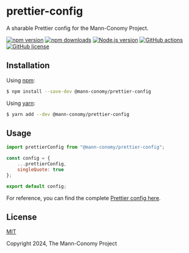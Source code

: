 # prettier-config

A sharable Prettier config for the Mann-Conomy Project.

[![npm version](https://img.shields.io/npm/v/@mann-conomy/prettier-config?style=flat-square&logo=npm)](https://npmjs.com/package/@mann-conomy/prettier-config)
[![npm downloads](https://img.shields.io/npm/d18m/@mann-conomy/prettier-config?style=flat-square&logo=npm)](https://npmjs.com/package/@mann-conomy/prettier-config)
[![Node.js version](https://img.shields.io/node/v/@mann-conomy/prettier-config?style=flat-square&logo=nodedotjs)](https://nodejs.org/en/about/releases/)
[![GitHub actions](https://img.shields.io/github/actions/workflow/status/Mann-Conomy/prettier-config/test.yml?branch=main&style=flat-square&logo=github&label=test)](https://github.com/Mann-Conomy/prettier-config/blob/main/.github/workflows/test.yml)
[![GitHub license](https://img.shields.io/github/license/Mann-Conomy/prettier-config?style=flat-square&logo=github)](https://github.com/Mann-Conomy/prettier-config/blob/main/LICENSE)

## Installation

Using [npm](https://www.npmjs.com/package/@mann-conomy/prettier-config):

```bash
$ npm install --save-dev @mann-conomy/prettier-config
```

Using [yarn](https://yarnpkg.com/package/@mann-conomy/prettier-config):

```bash
$ yarn add --dev @mann-conomy/prettier-config
```

## Usage

```js
import prettierConfig from "@mann-conomy/prettier-config";

const config = {
    ...prettierConfig,
    singleQuote: true
};

export default config;
```

For reference, you can find the complete [Prettier config here](https://github.com/Mann-Conomy/prettier-config/blob/main/prettier.config.js).

## License

[MIT](LICENSE)

Copyright 2024, The Mann-Conomy Project
